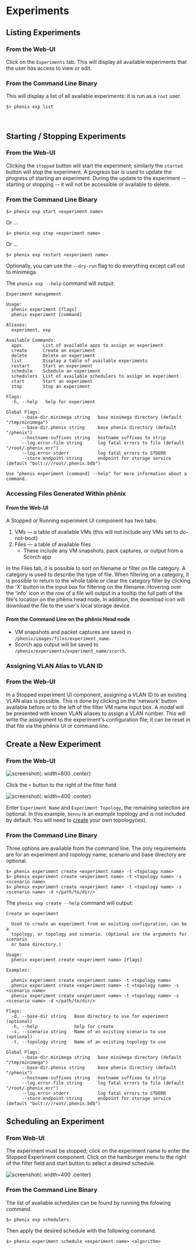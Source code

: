# Experiments

## Listing Experiments

### From the Web-UI

Click on the `Experiments` tab. This will display all available experiments that
the user has access to view or edit.

### From the Command Line Binary

This will display a list of all available experiments: it is run as a `root`
user.

```
$> phenix exp list
```
<br>

## Starting / Stopping Experiments

### From the Web-UI

Clicking the `stopped` button will start the experiment; similarly the `started`
button will stop the experiment. A progress bar is used to update the progress
of starting an experiment. During the update to the experiment -- starting or
stopping -- it will not be accessible or available to delete.

### From the Command Line Binary

```
$> phenix exp start <experiment name>
```
Or ...
```
$> phenix exp stop <experiment name>
```
Or ...
```
$> phenix exp restart <experiment name>
```

Optionally, you can use the `--dry-run` flag to do everything except call out to
minimega.

The `phenix exp --help` command will output:

```
Experiment management

Usage:
  phenix experiment [flags]
  phenix experiment [command]

Aliases:
  experiment, exp

Available Commands:
  apps        List of available apps to assign an experiment
  create      Create an experiment
  delete      Delete an experiment
  list        Display a table of available experiments
  restart     Start an experiment
  schedule    Schedule an experiment
  schedulers  List of available schedulers to assign an experiment
  start       Start an experiment
  stop        Stop an experiment

Flags:
  -h, --help   help for experiment

Global Flags:
      --base-dir.minimega string   base minimega directory (default "/tmp/minimega")
      --base-dir.phenix string     base phenix directory (default "/phenix")
      --hostname-suffixes string   hostname suffixes to strip
      --log.error-file string      log fatal errors to file (default "/root/.phenix.err")
      --log.error-stderr           log fatal errors to STDERR
      --store.endpoint string      endpoint for storage service (default "bolt:///root/.phenix.bdb")

Use "phenix experiment [command] --help" for more information about a command.
```

### Accessing Files Generated Within phēnix

#### From the Web-UI

A Stopped or Running experiment UI component has two tabs:

1. VMs &mdash; a table of available VMs (this will not include any VMs set to
do-not-boot)
1. Files &mdash; a table of available files
    * These include any VM snapshots, pack captures, or output from a Scorch app

In the Files tab, it is possible to sort on filename or filter on file category.
A category is used to describe the type of file. When filtering on a category,
it is possible to return to the whole table or clear the category filter by
clicking the 'X' button in the input box for filtering on the filename. Hovering
over the 'info' icon in the row of a file will output in a tooltip the full path
of the file's location on the phēnix head node. In addition, the download icon
will download the file to the user's local storage device.

#### From the Command Line on the phēnix Head node

- VM snapshots and packet captures are saved in `/phenix/images/files/experiment_name`.
- Scorch app output will be saved to `/phenix/experiments/experiment_name/scorch`.

### Assigning VLAN Alias to VLAN ID

### From the Web-UI

In a Stopped experiment UI component, assigning a VLAN ID to an existing VLAN
alias is possible. This is done by clicking on the 'network' button available
before or to the left of the filter VM name input box. A modal will be presented
with known VLAN aliases to assign a VLAN number. This will write the assignment
to the experiment's configuration file; it can be reset in that file via the
phēnix UI or command line.

## Create a New Experiment

### From the Web-UI

![screenshot](images/create_exp.png){: width=800 .center}

Click the `+` button to the right of the filter field.

![screenshot](images/create_exp_dia.png){: width=400 .center}

Enter `Experiment Name` and `Experiment Topology`, the remaining selection are
optional. In this example, `bennu` is an example topology and is not included
by default. You will need to [create](configuration.md) your own topology(ies).

### From the Command Line Binary

Three options are available from the command line. The only requirements are for
an experiment and topology name; scenario and base directory are optional.

```
$> phenix experiment create <experiment name> -t <topology name>
$> phenix experiment create <experiment name> -t <topology name> -s <scenario name>
$> phenix experiment create <experiment name> -t <topology name> -s <scenario name> -d </path/to/dir/>`
```

The `phenix exp create --help` command will output:

```
Create an experiment

  Used to create an experiment from an existing configuration; can be a
  topology, or topology and scenario. (Optional are the arguments for scenario
  or base directory.)

Usage:
  phenix experiment create <experiment name> [flags]

Examples:

  phenix experiment create <experiment name> -t <topology name>
  phenix experiment create <experiment name> -t <topology name> -s <scenario name>
  phenix experiment create <experiment name> -t <topology name> -s <scenario name> -d </path/to/dir/>

Flags:
  -d, --base-dir string   Base directory to use for experiment (optional)
  -h, --help              help for create
  -s, --scenario string   Name of an existing scenario to use (optional)
  -t, --topology string   Name of an existing topology to use

Global Flags:
      --base-dir.minimega string   base minimega directory (default "/tmp/minimega")
      --base-dir.phenix string     base phenix directory (default "/phenix")
      --hostname-suffixes string   hostname suffixes to strip
      --log.error-file string      log fatal errors to file (default "/root/.phenix.err")
      --log.error-stderr           log fatal errors to STDERR
      --store.endpoint string      endpoint for storage service (default "bolt:///root/.phenix.bdb")
```

## Scheduling an Experiment

### From Web-UI

The experiment must be stopped; click on the experiment name to enter the
Stopped Experiment component. Click on the hamburger menu to the right of the
filter field and start button to select a desired schedule.

![screenshot](images/schedule.png){: width=400 .center}

### From the Command Line Binary

The list of available schedules can be found by running the folowing command.

```
$> phenix exp schedulers
```

Then apply the desired schedule with the following command.

```
$> phenix experiment schedule <experiment name> <algorithm>
```
